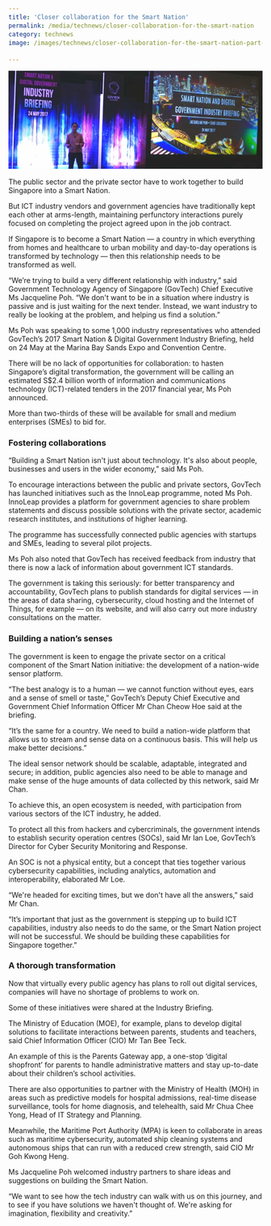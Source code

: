 ```yaml
---
title: 'Closer collaboration for the Smart Nation'
permalink: /media/technews/closer-collaboration-for-the-smart-nation
category: technews
image: /images/technews/closer-collaboration-for-the-smart-nation-part-1.png

---
```



![Closer collaboration for the Smart Nation](/images/technews/closer-collaboration-for-the-smart-nation-part-1.png)

The public sector and the private sector have to work together to build Singapore into a Smart Nation.

But ICT industry vendors and government agencies have traditionally kept each other at arms-length, maintaining perfunctory interactions purely focused on completing the project agreed upon in the job contract.

If Singapore is to become a Smart Nation — a country in which everything from homes and healthcare to urban mobility and day-to-day operations is transformed by technology — then this relationship needs to be transformed as well.

“We’re trying to build a very different relationship with industry,” said Government Technology Agency of Singapore (GovTech) Chief Executive Ms Jacqueline Poh. “We don't want to be in a situation where industry is passive and is just waiting for the next tender. Instead, we want industry to really be looking at the problem, and helping us find a solution.”

Ms Poh was speaking to some 1,000 industry representatives who attended GovTech’s 2017 Smart Nation & Digital Government Industry Briefing, held on 24 May at the Marina Bay Sands Expo and Convention Centre.

There will be no lack of opportunities for collaboration: to hasten Singapore’s digital transformation, the government will be calling an estimated S$2.4 billion worth of information and communications technology (ICT)-related tenders in the 2017 financial year, Ms Poh announced.

More than two-thirds of these will be available for small and medium enterprises (SMEs) to bid for.

### **Fostering collaborations**
“Building a Smart Nation isn't just about technology. It's also about people, businesses and users in the wider economy,” said Ms Poh.

To encourage interactions between the public and private sectors, GovTech has launched initiatives such as the InnoLeap programme, noted Ms Poh. InnoLeap provides a platform for government agencies to share problem statements and discuss possible solutions with the private sector, academic research institutes, and institutions of higher learning.

The programme has successfully connected public agencies with startups and SMEs, leading to several pilot projects.

Ms Poh also noted that GovTech has received feedback from industry that there is now a lack of information about government ICT standards.

The government is taking this seriously: for better transparency and accountability, GovTech plans to publish standards for digital services — in the areas of data sharing, cybersecurity, cloud hosting and the Internet of Things, for example — on its website, and will also carry out more industry consultations on the matter.

### **Building a nation’s senses**
The government is keen to engage the private sector on a critical component of the Smart Nation initiative: the development of a nation-wide sensor platform.

“The best analogy is to a human — we cannot function without eyes, ears and a sense of smell or taste,” GovTech’s Deputy Chief Executive and Government Chief Information Officer Mr Chan Cheow Hoe said at the briefing.

“It’s the same for a country. We need to build a nation-wide platform that allows us to stream and sense data on a continuous basis. This will help us make better decisions.”

The ideal sensor network should be scalable, adaptable, integrated and secure; in addition, public agencies also need to be able to manage and make sense of the huge amounts of data collected by this network, said Mr Chan.

To achieve this, an open ecosystem is needed, with participation from various sectors of the ICT industry, he added.

To protect all this from hackers and cybercriminals, the government intends to establish security operation centres (SOCs), said Mr Ian Loe, GovTech’s Director for Cyber Security Monitoring and Response.

An SOC is not a physical entity, but a concept that ties together various cybersecurity capabilities, including analytics, automation and interoperability, elaborated Mr Loe.

“We're headed for exciting times, but we don't have all the answers,” said Mr Chan.

“It’s important that just as the government is stepping up to build ICT capabilities, industry also needs to do the same, or the Smart Nation project will not be successful. We should be building these capabilities for Singapore together.”

### **A thorough transformation**
Now that virtually every public agency has plans to roll out digital services, companies will have no shortage of problems to work on.

Some of these initiatives were shared at the Industry Briefing.

The Ministry of Education (MOE), for example, plans to develop digital solutions to facilitate interactions between parents, students and teachers, said Chief Information Officer (CIO) Mr Tan Bee Teck.

An example of this is the Parents Gateway app, a one-stop ‘digital shopfront’ for parents to handle administrative matters and stay up-to-date about their children’s school activities.

There are also opportunities to partner with the Ministry of Health (MOH) in areas such as predictive models for hospital admissions, real-time disease surveillance, tools for home diagnosis, and telehealth, said Mr Chua Chee Yong, Head of IT Strategy and Planning.

Meanwhile, the Maritime Port Authority (MPA) is keen to collaborate in areas such as maritime cybersecurity, automated ship cleaning systems and autonomous ships that can run with a reduced crew strength, said CIO Mr Goh Kwong Heng.

Ms Jacqueline Poh welcomed industry partners to share ideas and suggestions on building the Smart Nation.

“We want to see how the tech industry can walk with us on this journey, and to see if you have solutions we haven't thought of. We're asking for imagination, flexibility and creativity.”
